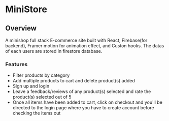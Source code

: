 # MiniStore

## Overview

A minishop full stack E-commerce site built with React, Firebase(for backend), Framer motion for animation effect, and Custon hooks. The datas of each users are stored in firestore database.


### Features

- Filter products by category
- Add multiple products to cart and delete product(s) added
- Sign up and login
- Leave a feedback/reviews of any product(s) selected and rate the product(s) selected out of 5
- Once all items have been added to cart, click on checkout and you'll be directed to the login page where you have to create account before checking the items out


